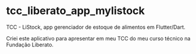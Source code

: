 # tcc_liberato_app_mylistock

TCC - LiStock, app gerenciador de estoque de alimentos em Flutter/Dart.

Criei este aplicativo para apresentar em meu TCC do meu curso técnico na Fundação Liberato.
